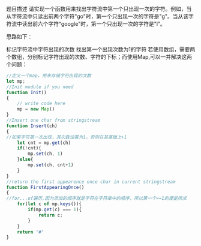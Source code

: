 题目描述
请实现一个函数用来找出字符流中第一个只出现一次的字符。例如，当从字符流中只读出前两个字符"go"时，第一个只出现一次的字符是"g"。当从该字符流中读出前六个字符“google"时，第一个只出现一次的字符是"l"。

思路如下：

标记字符流中字符出现的次数
找出第一个出现次数为1的字符
若使用数组，需要两个数组，分别标记字符出现的次数、字符的下标；而使用Map,可以一并解决这两个问题：

```js
//定义一个map，用来存储字符出现的次数
let mp;
//Init module if you need
function Init()
{
    // write code here
    mp = new Map()
}
//Insert one char from stringstream
function Insert(ch)
{
//如果字符第一次出现，其次数设置为1，否则在其基础上+1
    let cnt = mp.get(ch)
    if(!cnt){
        mp.set(ch, 1)
    }else{
        mp.set(ch, cnt+1)
    }
}
//return the first appearence once char in current stringstream
function FirstAppearingOnce()
{
//for...of遍历,因为添加的顺序就是字符在字符串中的顺序，所以第一个==1的便是所求
    for(let c of mp.keys()){
        if(mp.get(c) === 1){
            return c;
        }
    }
    return '#'
}
```

